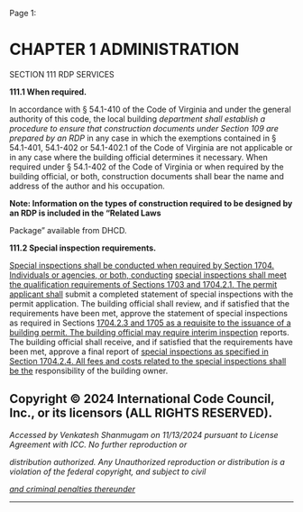 Page 1:

# CHAPTER 1 ADMINISTRATION

 SECTION 111
 RDP SERVICES


**111.1 When required.**


In accordance with § 54.1-410 of the Code of Virginia and under the general authority of this code, the local building
_department shall establish a procedure to ensure that construction documents under Section 109 are prepared by an RDP_
in any case in which the exemptions contained in § 54.1-401, 54.1-402 or 54.1-402.1 of the Code of Virginia are not
applicable or in any case where the building official determines it necessary. When required under § 54.1-402 of the Code
of Virginia or when required by the building official, or both, construction documents shall bear the name and address of
the author and his occupation.

**Note: Information on the types of construction required to be designed by an RDP is included in the “Related Laws**

Package” available from DHCD.

**111.2 Special inspection requirements.**

[Special inspections shall be conducted when required by Section 1704. Individuals or agencies, or both, conducting](http://codes.iccsafe.org/#VACC2021P1_Ch17_Sec1704)
[special inspections shall meet the qualification requirements of Sections 1703 and 1704.2.1. The permit applicant shall](http://codes.iccsafe.org/#VACC2021P1_Ch17_Sec1703)
submit a completed statement of special inspections with the permit application. The building official shall review, and if
satisfied that the requirements have been met, approve the statement of special inspections as required in Sections
[1704.2.3 and 1705 as a requisite to the issuance of a building permit. The building official may require interim inspection](http://codes.iccsafe.org/#VACC2021P1_Ch17_Sec1705)
reports. The building official shall receive, and if satisfied that the requirements have been met, approve a final report of
[special inspections as specified in Section 1704.2.4. All fees and costs related to the special inspections shall be the](http://codes.iccsafe.org/#VACC2021P1_Ch17_Sec1704.2.4)
responsibility of the building owner.

## Copyright © 2024 International Code Council, Inc., or its licensors (ALL RIGHTS RESERVED).

_Accessed by Venkatesh Shanmugam on 11/13/2024 pursuant to License Agreement with ICC. No further reproduction or_

_distribution authorized. Any Unauthorized reproduction or distribution is a violation of the federal copyright, and subject to civil_

_[and criminal penalties thereunder](http://codes.iccsafe.org/content/VACC2021P1/chapter-1-administration#VACC2021P1_Ch01_Sec111)_


-----



